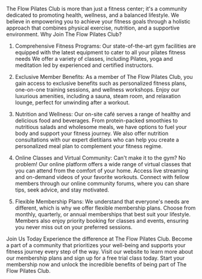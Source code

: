 The Flow Pilates Club is more than just a fitness center; it's a community dedicated to promoting health, wellness, and a balanced lifestyle. We believe in empowering you to achieve your fitness goals through a holistic approach that combines physical exercise, nutrition, and a supportive environment.
Why Join The Flow Pilates Club?

1. Comprehensive Fitness Programs:
   Our state-of-the-art gym facilities are equipped with the latest equipment to cater to all your pilates fitness needs
   We offer a variety of classes, including Pilates, yoga and meditation led by experienced and certified instructors.

2. Exclusive Member Benefits:
   As a member of The Flow Pilates Club, you gain access to exclusive benefits such as personalized fitness plans, one-on-one training sessions, and wellness workshops.
   Enjoy our luxurious amenities, including a sauna, steam room, and relaxation lounge, perfect for unwinding after a workout.

3. Nutrition and Wellness:
   Our on-site café serves a range of healthy and delicious food and beverages. From protein-packed smoothies to nutritious salads and wholesome meals, we have options to fuel your body and support your fitness journey.
   We also offer nutrition consultations with our expert dietitians who can help you create a personalized meal plan to complement your fitness regime.

4. Online Classes and Virtual Community:
   Can't make it to the gym? No problem! Our online platform offers a wide range of virtual classes that you can attend from the comfort of your home. Access live streaming and on-demand videos of your favorite workouts.
   Connect with fellow members through our online community forums, where you can share tips, seek advice, and stay motivated.

5. Flexible Membership Plans:
   We understand that everyone's needs are different, which is why we offer flexible membership plans. Choose from monthly, quarterly, or annual memberships that best suit your lifestyle.
   Members also enjoy priority booking for classes and events, ensuring you never miss out on your preferred sessions.

Join Us Today
Experience the difference at The Flow Pilates Club. Become a part of a community that prioritizes your well-being and supports your fitness journey every step of the way. Visit our website to learn more about our membership plans and sign up for a free trial class today.
Start your membership now and unlock the incredible benefits of being part of The Flow Pilates Club.
